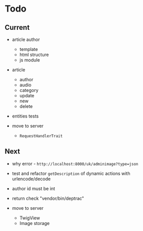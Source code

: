 # Todo

## Current

- article author
  - template
  - html structure
  - js module

- article
  - author
  - audio
  - category
  - update
  - new
  - delete

- entities tests
- move to server
  - `RequestHandlerTrait`

## Next

- why error - `http://localhost:8000/uk/adminimage?type=json`
- test and refactor `getDescription` of dynamic actions with urlencode/decode

- author id must be int

- return check "vendor/bin/deptrac"

- move to server
  - TwigView
  - Image storage
  